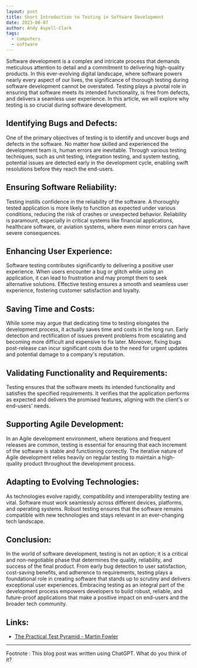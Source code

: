 ```yaml
---
layout: post
title: Short Introduction to Testing in Software Development
date: 2023-08-07
author: Andy Aspell-Clark
tags:
  - computers
  - software
---
```


Software development is a complex and intricate process that demands meticulous attention to detail and a commitment to delivering high-quality products. In this ever-evolving digital landscape, where software powers nearly every aspect of our lives, the significance of thorough testing during software development cannot be overstated. Testing plays a pivotal role in ensuring that software meets its intended functionality, is free from defects, and delivers a seamless user experience. In this article, we will explore why testing is so crucial during software development.

## Identifying Bugs and Defects:

One of the primary objectives of testing is to identify and uncover bugs and defects in the software. No matter how skilled and experienced the development team is, human errors are inevitable. Through various testing techniques, such as unit testing, integration testing, and system testing, potential issues are detected early in the development cycle, enabling swift resolutions before they reach the end-users.

## Ensuring Software Reliability:

Testing instills confidence in the reliability of the software. A thoroughly tested application is more likely to function as expected under various conditions, reducing the risk of crashes or unexpected behavior. Reliability is paramount, especially in critical systems like financial applications, healthcare software, or aviation systems, where even minor errors can have severe consequences.

## Enhancing User Experience:

Software testing contributes significantly to delivering a positive user experience. When users encounter a bug or glitch while using an application, it can lead to frustration and may prompt them to seek alternative solutions. Effective testing ensures a smooth and seamless user experience, fostering customer satisfaction and loyalty.

## Saving Time and Costs:

While some may argue that dedicating time to testing elongates the development process, it actually saves time and costs in the long run. Early detection and rectification of issues prevent problems from escalating and becoming more difficult and expensive to fix later. Moreover, fixing bugs post-release can incur significant costs due to the need for urgent updates and potential damage to a company's reputation.

## Validating Functionality and Requirements:

Testing ensures that the software meets its intended functionality and satisfies the specified requirements. It verifies that the application performs as expected and delivers the promised features, aligning with the client's or end-users' needs.

## Supporting Agile Development:

In an Agile development environment, where iterations and frequent releases are common, testing is essential for ensuring that each increment of the software is stable and functioning correctly. The iterative nature of Agile development relies heavily on regular testing to maintain a high-quality product throughout the development process.

## Adapting to Evolving Technologies:

As technologies evolve rapidly, compatibility and interoperability testing are vital. Software must work seamlessly across different devices, platforms, and operating systems. Robust testing ensures that the software remains compatible with new technologies and stays relevant in an ever-changing tech landscape.

## Conclusion:

In the world of software development, testing is not an option; it is a critical and non-negotiable phase that determines the quality, reliability, and success of the final product. From early bug detection to user satisfaction, cost-saving benefits, and adherence to requirements, testing plays a foundational role in creating software that stands up to scrutiny and delivers exceptional user experiences. Embracing testing as an integral part of the development process empowers developers to build robust, reliable, and future-proof applications that make a positive impact on end-users and the broader tech community.

## Links:

* [The Practical Test Pyramid - Martin Fowler](https://martinfowler.com/articles/practical-test-pyramid.html)

-----
Footnote : This blog post was written using ChatGPT. What do you think of it?

